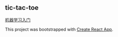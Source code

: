 tic-tac-toe
---------

[机器学习入门](https://view.officeapps.live.com/op/view.aspx?src=https%3A%2F%2Fraw.githubusercontent.com%2FJeffTrain%2Ftic-tac-toe%2Fmaster%2Fdoc%2F机器学习入门.pptx)


This project was bootstrapped with [Create React App](https://github.com/facebookincubator/create-react-app).
